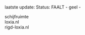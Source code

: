 laatste update: 
Status: FAALT - geel - 
<div class="service R">schijfruimte</div><div class="service G">loxia.nl</div><div class="service G">rigd-loxia.nl</div>
